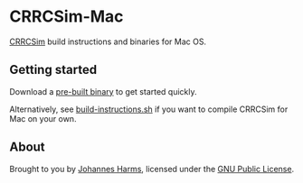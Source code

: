 CRRCSim-Mac
===========

[CRRCSim](http://sourceforge.net/apps/mediawiki/crrcsim/) build instructions and binaries for Mac OS.



Getting started
---------------

Download a [pre-built binary](https://github.com/johannesjh/crrcsim-mac/releases) to get started quickly.

Alternatively, see [build-instructions.sh](build-instructions.sh) if you want to compile CRRCSim for Mac on your own. 



About
-----

Brought to you by [Johannes Harms](http://johannesharms.com),  licensed under the [GNU Public License](LICENSE).